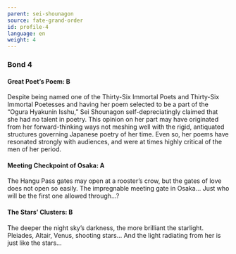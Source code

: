 ```yaml
---
parent: sei-shounagon
source: fate-grand-order
id: profile-4
language: en
weight: 4
---
```


### Bond 4

#### Great Poet’s Poem: B

Despite being named one of the Thirty-Six Immortal Poets and Thirty-Six Immortal Poetesses and having her poem selected to be a part of the “Ogura Hyakunin Isshu,” Sei Shounagon self-depreciatingly claimed that she had no talent in poetry. This opinion on her part may have originated from her forward-thinking ways not meshing well with the rigid, antiquated structures governing Japanese poetry of her time. Even so, her poems have resonated strongly with audiences, and were at times highly critical of the men of her period.

#### Meeting Checkpoint of Osaka: A

The Hangu Pass gates may open at a rooster’s crow, but the gates of love does not open so easily.
The impregnable meeting gate in Osaka…
Just who will be the first one allowed through…?

#### The Stars’ Clusters: B

The deeper the night sky’s darkness, the more brilliant the starlight.
Pleiades, Altair, Venus, shooting stars…
And the light radiating from her is just like the stars…
